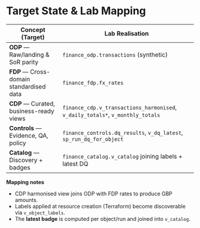 # Target State & Lab Mapping
| Concept (Target) | Lab Realisation |
|---|---|
| **ODP** — Raw/landing & SoR parity | `finance_odp.transactions` (synthetic) |
| **FDP** — Cross-domain standardised data | `finance_fdp.fx_rates` |
| **CDP** — Curated, business-ready views | `finance_cdp.v_transactions_harmonised`, `v_daily_totals*`, `v_monthly_totals` |
| **Controls** — Evidence, QA, policy | `finance_controls.dq_results`, `v_dq_latest`, `sp_run_dq_for_object` |
| **Catalog** — Discovery + badges | `finance_catalog.v_catalog` joining labels + latest DQ |

**Mapping notes**
- CDP harmonised view joins ODP with FDP rates to produce GBP amounts.
- Labels applied at resource creation (Terraform) become discoverable via `v_object_labels`.
- The **latest badge** is computed per object/run and joined into `v_catalog`.
